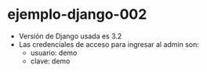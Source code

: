 # ejemplo-django-002

* Versión de Django usada es 3.2
* Las credenciales de acceso para ingresar al admin son:
  * usuario: demo
  * clave: demo
